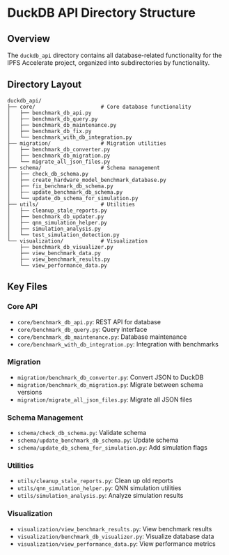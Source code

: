 # DuckDB API Directory Structure

## Overview

The `duckdb_api` directory contains all database-related functionality for the IPFS Accelerate project, organized into subdirectories by functionality.

## Directory Layout

```
duckdb_api/
├── core/                     # Core database functionality
│   ├── benchmark_db_api.py
│   ├── benchmark_db_query.py
│   ├── benchmark_db_maintenance.py
│   ├── benchmark_db_fix.py
│   └── benchmark_with_db_integration.py
├── migration/                # Migration utilities
│   ├── benchmark_db_converter.py
│   ├── benchmark_db_migration.py
│   └── migrate_all_json_files.py
├── schema/                   # Schema management
│   ├── check_db_schema.py
│   ├── create_hardware_model_benchmark_database.py
│   ├── fix_benchmark_db_schema.py
│   ├── update_benchmark_db_schema.py
│   └── update_db_schema_for_simulation.py
├── utils/                    # Utilities
│   ├── cleanup_stale_reports.py
│   ├── benchmark_db_updater.py
│   ├── qnn_simulation_helper.py
│   ├── simulation_analysis.py
│   └── test_simulation_detection.py
└── visualization/            # Visualization
    ├── benchmark_db_visualizer.py
    ├── view_benchmark_data.py
    ├── view_benchmark_results.py
    └── view_performance_data.py
```

## Key Files

### Core API
- `core/benchmark_db_api.py`: REST API for database
- `core/benchmark_db_query.py`: Query interface
- `core/benchmark_db_maintenance.py`: Database maintenance
- `core/benchmark_with_db_integration.py`: Integration with benchmarks

### Migration
- `migration/benchmark_db_converter.py`: Convert JSON to DuckDB
- `migration/benchmark_db_migration.py`: Migrate between schema versions
- `migration/migrate_all_json_files.py`: Migrate all JSON files

### Schema Management
- `schema/check_db_schema.py`: Validate schema
- `schema/update_benchmark_db_schema.py`: Update schema
- `schema/update_db_schema_for_simulation.py`: Add simulation flags

### Utilities
- `utils/cleanup_stale_reports.py`: Clean up old reports
- `utils/qnn_simulation_helper.py`: QNN simulation utilities
- `utils/simulation_analysis.py`: Analyze simulation results

### Visualization
- `visualization/view_benchmark_results.py`: View benchmark results
- `visualization/benchmark_db_visualizer.py`: Visualize database data
- `visualization/view_performance_data.py`: View performance metrics
